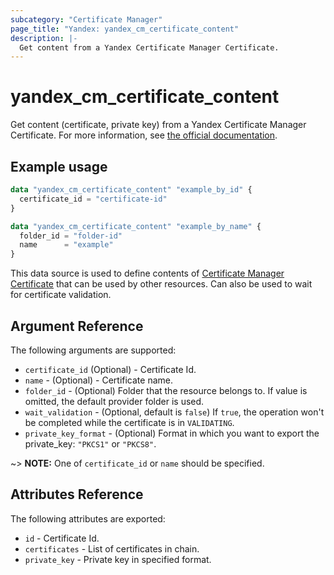 ```yaml
---
subcategory: "Certificate Manager"
page_title: "Yandex: yandex_cm_certificate_content"
description: |-
  Get content from a Yandex Certificate Manager Certificate.
---
```



# yandex_cm_certificate_content




Get content (certificate, private key) from a Yandex Certificate Manager Certificate. For more information, see [the official documentation](https://cloud.yandex.com/en/docs/certificate-manager/concepts/).

## Example usage

```terraform
data "yandex_cm_certificate_content" "example_by_id" {
  certificate_id = "certificate-id"
}

data "yandex_cm_certificate_content" "example_by_name" {
  folder_id = "folder-id"
  name      = "example"
}
```

This data source is used to define contents of [Certificate Manager Certificate](https://cloud.yandex.com/en/docs/certificate-manager/concepts/) that can be used by other resources. Can also be used to wait for certificate validation.

## Argument Reference

The following arguments are supported:

* `certificate_id` (Optional) - Certificate Id.
* `name` - (Optional) - Certificate name.
* `folder_id` - (Optional) Folder that the resource belongs to. If value is omitted, the default provider folder is used.
* `wait_validation` - (Optional, default is `false`) If `true`, the operation won't be completed while the certificate is in `VALIDATING`.
* `private_key_format` - (Optional) Format in which you want to export the private_key: `"PKCS1"` or `"PKCS8"`.

~> **NOTE:** One of `certificate_id` or `name` should be specified.

## Attributes Reference

The following attributes are exported:

* `id` - Certificate Id.
* `certificates` - List of certificates in chain.
* `private_key` - Private key in specified format.
